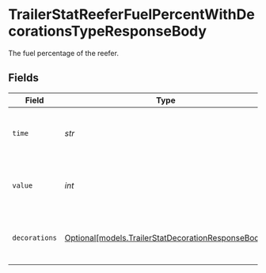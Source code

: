 # TrailerStatReeferFuelPercentWithDecorationsTypeResponseBody

The fuel percentage of the reefer.


## Fields

| Field                                                                                                | Type                                                                                                 | Required                                                                                             | Description                                                                                          | Example                                                                                              |
| ---------------------------------------------------------------------------------------------------- | ---------------------------------------------------------------------------------------------------- | ---------------------------------------------------------------------------------------------------- | ---------------------------------------------------------------------------------------------------- | ---------------------------------------------------------------------------------------------------- |
| `time`                                                                                               | *str*                                                                                                | :heavy_check_mark:                                                                                   | UTC timestamp in RFC 3339 format.                                                                    | 2020-01-27T07:06:25Z                                                                                 |
| `value`                                                                                              | *int*                                                                                                | :heavy_check_mark:                                                                                   | The fuel level in percentage points (e.g. `99`, `50`, etc).                                          | 50                                                                                                   |
| `decorations`                                                                                        | [Optional[models.TrailerStatDecorationResponseBody]](../models/trailerstatdecorationresponsebody.md) | :heavy_minus_sign:                                                                                   | Decorated values for the primary trailer stat datapoints.                                            |                                                                                                      |